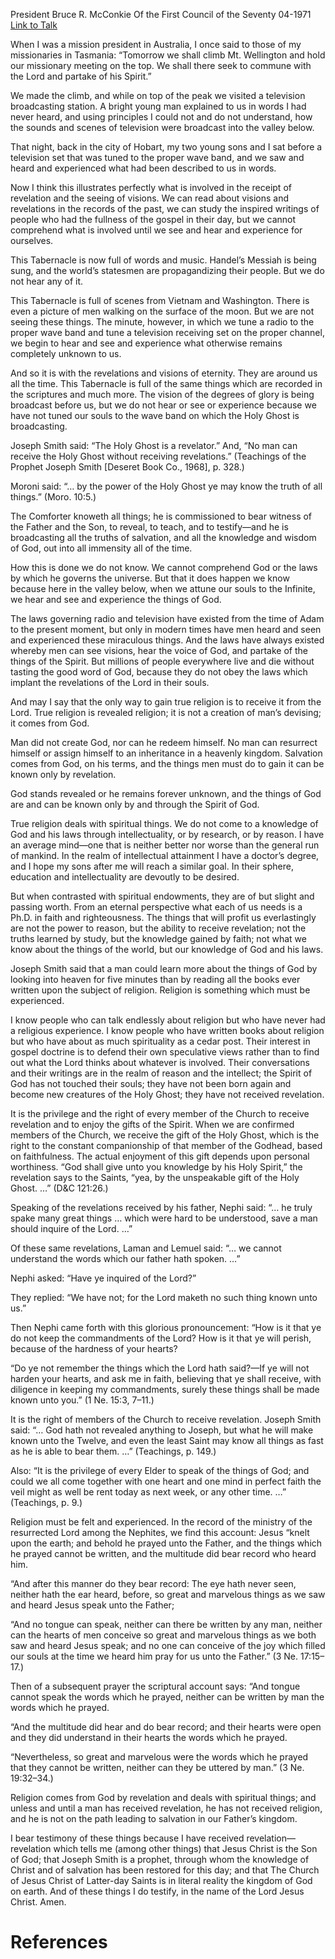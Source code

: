 President Bruce R. McConkie
Of the First Council of the Seventy
04-1971
[Link to Talk](https://www.churchofjesuschrist.org/study/general-conference/1971/04/the-lords-people-receive-revelation?lang=eng)

When I was a mission president in Australia, I once said to those of my missionaries in Tasmania: “Tomorrow we shall climb Mt. Wellington and hold our missionary meeting on the top. We shall there seek to commune with the Lord and partake of his Spirit.”

We made the climb, and while on top of the peak we visited a television broadcasting station. A bright young man explained to us in words I had never heard, and using principles I could not and do not understand, how the sounds and scenes of television were broadcast into the valley below.

That night, back in the city of Hobart, my two young sons and I sat before a television set that was tuned to the proper wave band, and we saw and heard and experienced what had been described to us in words.

Now I think this illustrates perfectly what is involved in the receipt of revelation and the seeing of visions. We can read about visions and revelations in the records of the past, we can study the inspired writings of people who had the fullness of the gospel in their day, but we cannot comprehend what is involved until we see and hear and experience for ourselves.

This Tabernacle is now full of words and music. Handel’s Messiah is being sung, and the world’s statesmen are propagandizing their people. But we do not hear any of it.

This Tabernacle is full of scenes from Vietnam and Washington. There is even a picture of men walking on the surface of the moon. But we are not seeing these things. The minute, however, in which we tune a radio to the proper wave band and tune a television receiving set on the proper channel, we begin to hear and see and experience what otherwise remains completely unknown to us.

And so it is with the revelations and visions of eternity. They are around us all the time. This Tabernacle is full of the same things which are recorded in the scriptures and much more. The vision of the degrees of glory is being broadcast before us, but we do not hear or see or experience because we have not tuned our souls to the wave band on which the Holy Ghost is broadcasting.

Joseph Smith said: “The Holy Ghost is a revelator.” And, “No man can receive the Holy Ghost without receiving revelations.” (Teachings of the Prophet Joseph Smith [Deseret Book Co., 1968], p. 328.)

Moroni said: “… by the power of the Holy Ghost ye may know the truth of all things.” (Moro. 10:5.)

The Comforter knoweth all things; he is commissioned to bear witness of the Father and the Son, to reveal, to teach, and to testify—and he is broadcasting all the truths of salvation, and all the knowledge and wisdom of God, out into all immensity all of the time.

How this is done we do not know. We cannot comprehend God or the laws by which he governs the universe. But that it does happen we know because here in the valley below, when we attune our souls to the Infinite, we hear and see and experience the things of God.

The laws governing radio and television have existed from the time of Adam to the present moment, but only in modern times have men heard and seen and experienced these miraculous things. And the laws have always existed whereby men can see visions, hear the voice of God, and partake of the things of the Spirit. But millions of people everywhere live and die without tasting the good word of God, because they do not obey the laws which implant the revelations of the Lord in their souls.

And may I say that the only way to gain true religion is to receive it from the Lord. True religion is revealed religion; it is not a creation of man’s devising; it comes from God.

Man did not create God, nor can he redeem himself. No man can resurrect himself or assign himself to an inheritance in a heavenly kingdom. Salvation comes from God, on his terms, and the things men must do to gain it can be known only by revelation.

God stands revealed or he remains forever unknown, and the things of God are and can be known only by and through the Spirit of God.

True religion deals with spiritual things. We do not come to a knowledge of God and his laws through intellectuality, or by research, or by reason. I have an average mind—one that is neither better nor worse than the general run of mankind. In the realm of intellectual attainment I have a doctor’s degree, and I hope my sons after me will reach a similar goal. In their sphere, education and intellectuality are devoutly to be desired.

But when contrasted with spiritual endowments, they are of but slight and passing worth. From an eternal perspective what each of us needs is a Ph.D. in faith and righteousness. The things that will profit us everlastingly are not the power to reason, but the ability to receive revelation; not the truths learned by study, but the knowledge gained by faith; not what we know about the things of the world, but our knowledge of God and his laws.

Joseph Smith said that a man could learn more about the things of God by looking into heaven for five minutes than by reading all the books ever written upon the subject of religion. Religion is something which must be experienced.

I know people who can talk endlessly about religion but who have never had a religious experience. I know people who have written books about religion but who have about as much spirituality as a cedar post. Their interest in gospel doctrine is to defend their own speculative views rather than to find out what the Lord thinks about whatever is involved. Their conversations and their writings are in the realm of reason and the intellect; the Spirit of God has not touched their souls; they have not been born again and become new creatures of the Holy Ghost; they have not received revelation.

It is the privilege and the right of every member of the Church to receive revelation and to enjoy the gifts of the Spirit. When we are confirmed members of the Church, we receive the gift of the Holy Ghost, which is the right to the constant companionship of that member of the Godhead, based on faithfulness. The actual enjoyment of this gift depends upon personal worthiness. “God shall give unto you knowledge by his Holy Spirit,” the revelation says to the Saints, “yea, by the unspeakable gift of the Holy Ghost. …” (D&C 121:26.)

Speaking of the revelations received by his father, Nephi said: “… he truly spake many great things … which were hard to be understood, save a man should inquire of the Lord. …”

Of these same revelations, Laman and Lemuel said: “… we cannot understand the words which our father hath spoken. …”

Nephi asked: “Have ye inquired of the Lord?”

They replied: “We have not; for the Lord maketh no such thing known unto us.”

Then Nephi came forth with this glorious pronouncement: “How is it that ye do not keep the commandments of the Lord? How is it that ye will perish, because of the hardness of your hearts?

“Do ye not remember the things which the Lord hath said?—If ye will not harden your hearts, and ask me in faith, believing that ye shall receive, with diligence in keeping my commandments, surely these things shall be made known unto you.” (1 Ne. 15:3, 7–11.)

It is the right of members of the Church to receive revelation. Joseph Smith said: “… God hath not revealed anything to Joseph, but what he will make known unto the Twelve, and even the least Saint may know all things as fast as he is able to bear them. …” (Teachings, p. 149.)

Also: “It is the privilege of every Elder to speak of the things of God; and could we all come together with one heart and one mind in perfect faith the veil might as well be rent today as next week, or any other time. …” (Teachings, p. 9.)

Religion must be felt and experienced. In the record of the ministry of the resurrected Lord among the Nephites, we find this account: Jesus “knelt upon the earth; and behold he prayed unto the Father, and the things which he prayed cannot be written, and the multitude did bear record who heard him.

“And after this manner do they bear record: The eye hath never seen, neither hath the ear heard, before, so great and marvelous things as we saw and heard Jesus speak unto the Father;

“And no tongue can speak, neither can there be written by any man, neither can the hearts of men conceive so great and marvelous things as we both saw and heard Jesus speak; and no one can conceive of the joy which filled our souls at the time we heard him pray for us unto the Father.” (3 Ne. 17:15–17.)

Then of a subsequent prayer the scriptural account says: “And tongue cannot speak the words which he prayed, neither can be written by man the words which he prayed.

“And the multitude did hear and do bear record; and their hearts were open and they did understand in their hearts the words which he prayed.

“Nevertheless, so great and marvelous were the words which he prayed that they cannot be written, neither can they be uttered by man.” (3 Ne. 19:32–34.)

Religion comes from God by revelation and deals with spiritual things; and unless and until a man has received revelation, he has not received religion, and he is not on the path leading to salvation in our Father’s kingdom.

I bear testimony of these things because I have received revelation—revelation which tells me (among other things) that Jesus Christ is the Son of God; that Joseph Smith is a prophet, through whom the knowledge of Christ and of salvation has been restored for this day; and that The Church of Jesus Christ of Latter-day Saints is in literal reality the kingdom of God on earth. And of these things I do testify, in the name of the Lord Jesus Christ. Amen.

# References
